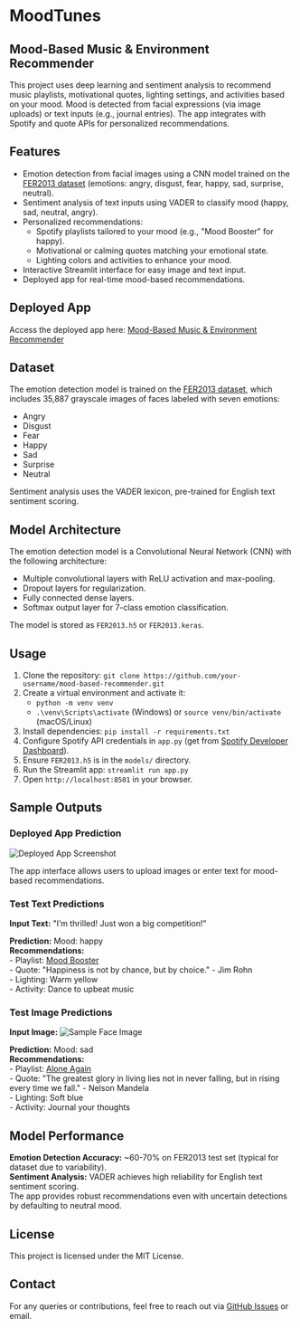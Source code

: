 <h1>MoodTunes</h1>
<h2>Mood-Based Music & Environment Recommender</h2>
    <p>
        This project uses deep learning and sentiment analysis to recommend music playlists, motivational quotes, lighting settings, and activities based on your mood. Mood is detected from facial expressions (via image uploads) or text inputs (e.g., journal entries). The app integrates with Spotify and quote APIs for personalized recommendations.
    </p>

<h2>Features</h2>
    <ul>
        <li>Emotion detection from facial images using a CNN model trained on the <a href="https://www.kaggle.com/datasets/msambare/fer2013" target="_blank">FER2013 dataset</a> (emotions: angry, disgust, fear, happy, sad, surprise, neutral).</li>
        <li>Sentiment analysis of text inputs using VADER to classify mood (happy, sad, neutral, angry).</li>
        <li>Personalized recommendations:
            <ul>
                <li>Spotify playlists tailored to your mood (e.g., "Mood Booster" for happy).</li>
                <li>Motivational or calming quotes matching your emotional state.</li>
                <li>Lighting colors and activities to enhance your mood.</li>
            </ul>
        </li>
        <li>Interactive Streamlit interface for easy image and text input.</li>
        <li>Deployed app for real-time mood-based recommendations.</li>
    </ul>

<h2>Deployed App</h2>
    <p>
        Access the deployed app here: 
        <a href="https://music-mood-recommender.streamlit.app/" target="_blank">Mood-Based Music & Environment Recommender</a>
    </p>

<h2>Dataset</h2>
    <p>
        The emotion detection model is trained on the <a href="https://www.kaggle.com/datasets/msambare/fer2013" target="_blank">FER2013 dataset</a>, which includes 35,887 grayscale images of faces labeled with seven emotions:
    </p>
    <ul>
        <li>Angry</li>
        <li>Disgust</li>
        <li>Fear</li>
        <li>Happy</li>
        <li>Sad</li>
        <li>Surprise</li>
        <li>Neutral</li>
    </ul>
    <p>
        Sentiment analysis uses the VADER lexicon, pre-trained for English text sentiment scoring.
    </p>

<h2>Model Architecture</h2>
    <p>
        The emotion detection model is a Convolutional Neural Network (CNN) with the following architecture:
    </p>
    <ul>
        <li>Multiple convolutional layers with ReLU activation and max-pooling.</li>
        <li>Dropout layers for regularization.</li>
        <li>Fully connected dense layers.</li>
        <li>Softmax output layer for 7-class emotion classification.</li>
    </ul>
    <p>
        The model is stored as <code>FER2013.h5</code> or <code>FER2013.keras</code>.
    </p>

<h2>Usage</h2>
    <ol>
        <li>Clone the repository: <code>git clone https://github.com/your-username/mood-based-recommender.git</code></li>
        <li>Create a virtual environment and activate it:
            <ul>
                <li><code>python -m venv venv</code></li>
                <li><code>.\venv\Scripts\activate</code> (Windows) or <code>source venv/bin/activate</code> (macOS/Linux)</li>
            </ul>
        </li>
        <li>Install dependencies: <code>pip install -r requirements.txt</code></li>
        <li>Configure Spotify API credentials in <code>app.py</code> (get from <a href="https://developer.spotify.com/dashboard/" target="_blank">Spotify Developer Dashboard</a>).</li>
        <li>Ensure <code>FER2013.h5</code> is in the <code>models/</code> directory.</li>
        <li>Run the Streamlit app: <code>streamlit run app.py</code></li>
        <li>Open <code>http://localhost:8501</code> in your browser.</li>
    </ol>

<h2>Sample Outputs</h2>
<h3>Deployed App Prediction</h3>
    <p>
        <img src="outputs/app_screenshot.png" alt="Deployed App Screenshot">
    </p>
    <p>
        <!-- Replace with actual screenshot of your Streamlit app -->
        The app interface allows users to upload images or enter text for mood-based recommendations.
    </p>

<h3>Test Text Predictions</h3>
    <p>
        <strong>Input Text:</strong> "I’m thrilled! Just won a big competition!"
    </p>
    <p>
        <strong>Prediction:</strong> Mood: happy<br>
        <strong>Recommendations:</strong><br>
        - Playlist: <a href="https://open.spotify.com/playlist/37i9dQZF1DXcBWuV5BH6fm" target="_blank">Mood Booster</a><br>
        - Quote: "Happiness is not by chance, but by choice." - Jim Rohn<br>
        - Lighting: Warm yellow<br>
        - Activity: Dance to upbeat music
    </p>

<h3>Test Image Predictions</h3>
    <p>
        <strong>Input Image:</strong>
        <img src="outputs/sample_face.jpg" alt="Sample Face Image">
    </p>
    <p>
        <!-- Replace with actual sample face image -->
        <strong>Prediction:</strong> Mood: sad<br>
        <strong>Recommendations:</strong><br>
        - Playlist: <a href="https://open.spotify.com/playlist/37i9dQZF1DX7gIo7ysWO4Z" target="_blank">Alone Again</a><br>
        - Quote: "The greatest glory in living lies not in never falling, but in rising every time we fall." - Nelson Mandela<br>
        - Lighting: Soft blue<br>
        - Activity: Journal your thoughts
    </p>

<h2>Model Performance</h2>
    <p>
        <strong>Emotion Detection Accuracy:</strong> ~60-70% on FER2013 test set (typical for dataset due to variability).<br>
        <strong>Sentiment Analysis:</strong> VADER achieves high reliability for English text sentiment scoring.<br>
        The app provides robust recommendations even with uncertain detections by defaulting to neutral mood.
    </p>

<h2>License</h2>
    <p>
        This project is licensed under the MIT License.
    </p>

<h2>Contact</h2>
    <p>
        For any queries or contributions, feel free to reach out via <a href="https://github.com/your-username/mood-based-recommender/issues" target="_blank">GitHub Issues</a> or email.
    </p>
